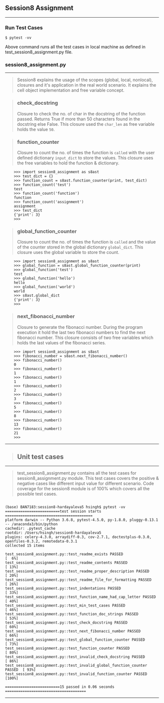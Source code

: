## Session8 Assignment
***

 
### Run Test Cases

    $ pytest -vv

Above command runs all the test cases in local machine as defined in 
test_session8_assignment.py file.


### session8_assignment.py
***
> Session8 explains the usage of the scopes (global, local, nonlocal), closures and it's application in the real world scenario. It explains the cell object implementation and free variable concept.

> ### check_docstring
> Closure to check the no. of char in the docstring of the function passed. Returns True if more than 50 characters found in the docstring else False. This closure used the `char_len` as free variable holds the value `50`.

> ###  function_counter
> Closure to count the no. of times the function is `called` with
the user defined dictionary `input_dict` to store the values. This closure uses the free variables to hold the function & dictionary.

```
    >>> import session8_assignment as s8ast
    >>> test_dict = {}
    >>> function_count = s8ast.function_counter(print, test_dict)
    >>> function_count('test')
    test
    >>> function_count('function')
    function
    >>> function_count('assignment')
    assignment
    >>> test_dict
    {'print': 3}
    >>> 
```

> ### global_function_counter
> Closure to count the no. of times the function is `called` and the
value of the counter stored in the global dictionary `global_dict`. This closure uses the global variable to store the count.

```
    >>> import session8_assignment as s8ast
    >>> global_function = s8ast.global_function_counter(print)
    >>> global_function('test')
    test
    >>> global_function('hello')
    hello
    >>> global_function('world')
    world
    >>> s8ast.global_dict
    {'print': 3}
    >>> 
```

> ### next_fibonacci_number
> Closure to generate the fibonacci number. During the program execution
it hold the last two fibonacci numbers to find the next fibonacci number. This closure consists of two free variables which holds the last values of the fibonacci series.
 
```   
    >>> import session8_assignment as s8ast 
    >>> fibonacci_number = s8ast.next_fibonacci_number()
    >>> fibonacci_number()
    0
    >>> fibonacci_number()
    1
    >>> fibonacci_number()
    1
    >>> fibonacci_number()
    2
    >>> fibonacci_number()
    3
    >>> fibonacci_number()
    5
    >>> fibonacci_number()
    8
    >>> fibonacci_number()
    13
    >>> fibonacci_number()
    21
    >>> 
```  


***
> ## Unit test cases
***

> test_session8_assignment.py contains all the test cases for session8_assignment.py module.
This test cases covers the positive & negative cases like different input value for different scenario.
> Code coverage for the session8 module is of 100% which covers all the possible test cases.

> 
```

(base) BAN7183:session8-hardayaleva5 hsingh$ pytest -vv
=========================test session starts ========================================
platform darwin -- Python 3.6.8, pytest-4.5.0, py-1.8.0, pluggy-0.13.1 -- /anaconda3/bin/python
cachedir: .pytest_cache
rootdir: /Users/hsingh/session8-hardayaleva5
plugins: celery-4.3.0, arraydiff-0.3, cov-2.7.1, doctestplus-0.3.0, openfiles-0.3.2, remotedata-0.3.1
collected 15 items

test_session8_assignment.py::test_readme_exists PASSED                    [  6%]
test_session8_assignment.py::test_readme_contents PASSED                  [ 13%]
test_session8_assignment.py::test_readme_proper_description PASSED        [ 20%]
test_session8_assignment.py::test_readme_file_for_formatting PASSED       [ 26%]
test_session8_assignment.py::test_indentations PASSED                     [ 33%]
test_session8_assignment.py::test_function_name_had_cap_letter PASSED     [ 40%]
test_session8_assignment.py::test_min_test_cases PASSED                   [ 46%]
test_session8_assignment.py::test_function_doc_strings PASSED             [ 53%]
test_session8_assignment.py::test_check_docstring PASSED                  [ 60%]
test_session8_assignment.py::test_next_fibonacci_number PASSED            [ 66%]
test_session8_assignment.py::test_global_function_counter PASSED          [ 73%]
test_session8_assignment.py::test_function_counter PASSED                 [ 80%]
test_session8_assignment.py::test_invalid_check_docstring PASSED          [ 86%]
test_session8_assignment.py::test_invalid_global_function_counter PASSED  [ 93%]
test_session8_assignment.py::test_invalid_function_counter PASSED         [100%]

=========================15 passed in 0.06 seconds =====================================

```
***